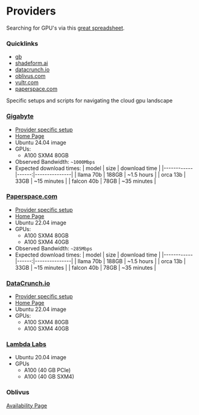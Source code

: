 # Providers

Searching for GPU's via this [great spreadsheet](https://fullstackdeeplearning.com/cloud-gpus/).

### Quicklinks

- [gb](./gb) 
- [shadeform.ai](https://platform.shadeform.ai/)
- [datacrunch.io](https://cloud.datacrunch.io/dashboard/deploy-server/)
- [oblivus.com](https://console.oblivus.com/dashboard/oblivuscloud/deploy/)
- [vultr.com](https://my.vultr.com/deploy/)
- [paperspace.com](https://console.paperspace.com/bryfry/machines/create)

Specific setups and scripts for navigating the cloud gpu landscape

### [Gigabyte](./gb/README.md)
- [Provider specific setup](./gb/setup.md)
- [Home Page](https:///)
- Ubuntu 24.04 image
- GPUs:
  - A100 SXM4 80GB
- Observed Bandwidth: `~1000Mbps`
- Expected download times:
  | model      | size  | download time | 
  |------------|------:|---------------|
  | llama 70b  | 188GB | ~1.5 hours    |
  | orca 13b   | 33GB  | ~15 minutes   |
  | falcon 40b | 78GB  | ~35 minutes   |


### [Paperspace.com](./paperspace/README.md)

- [Provider specific setup](./paperspace/setup.sh)
- [Home Page](https://www.paperspace.com/)
- Ubuntu 22.04 image
- GPUs:
  - A100 SXM4 80GB
  - A100 SXM4 40GB
- Observed Bandwidth: `~285Mbps`
- Expected download times:
  | model      | size  | download time | 
  |------------|------:|---------------|
  | llama 70b  | 188GB | ~1.5 hours    |
  | orca 13b   | 33GB  | ~15 minutes   |
  | falcon 40b | 78GB  | ~35 minutes   |

### [DataCrunch.io](./datacrunch/README.md)

- [Provider specific setup](./datacrunch/setup.sh)
- [Home Page](https://datacrunch.io)
- Ubuntu 22.04 image
- GPUs:
  - A100 SXM4 80GB
  - A100 SXM4 40GB

### [Lambda Labs](https://cloud.lambdalabs.com)

- Ubuntu 20.04 image
- GPUs 
  - A100 (40 GB PCIe)
  - A100 (40 GB SXM4)


### Oblivus

[Availability Page](https://console.oblivus.com/dashboard/availability/gpu/)
